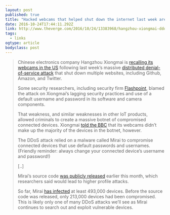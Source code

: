 ```yaml
---
layout: post 
published: true
title: "Hacked webcams that helped shut down the internet last week are being recalled" 
date: 2016-10-24T17:44:11.292Z 
link: http://www.theverge.com/2016/10/24/13383968/hangzhou-xiongmai-ddos-attack-iot-mirai 
tags:
  - links
ogtype: article 
bodyclass: post 
---
```


> Chinese electronics company Hangzhou Xiongmai is [recalling its webcams in the US](http://www.reuters.com/article/us-cyber-attacks-manufacturers-idUSKCN12O0MS) following last week’s massive [distributed denial-of-service attack](http://www.theverge.com/2016/10/21/13362354/dyn-dns-ddos-attack-cause-outage-status-explained) that shut down multiple websites, including Github, Amazon, and Twitter. 
> 
> Some security researchers, including security firm [Flashpoint](https://www.flashpoint-intel.com/when-vulnerabilities-travel-downstream/), blamed the attack on Xiongmai’s lagging security practices and use of a default username and password in its software and camera components. 
> 
> That weakness, and similar weaknesses in other IoT products, allowed criminals to create a massive botnet of compromised connected devices. Xiongmai [told the BBC](http://www.bbc.com/news/technology-37750798) that its webcams didn’t make up the majority of the devices in the botnet, however.
> 
> The DDoS attack relied on a malware called Mirai to compromise connected devices that use default passwords and usernames. (Friendly reminder: always change your connected device’s username and password!)
> 
> [..]
> 
> Mirai’s source code [was publicly released](https://krebsonsecurity.com/2016/10/source-code-for-iot-botnet-mirai-released/) earlier this month, which researchers said would lead to higher profile attacks. 
> 
> So far, Mirai [has infected](http://blog.level3.com/security/grinch-stole-iot/) at least 493,000 devices. Before the source code was released, only 213,000 devices had been compromised. This is likely only one of many DDoS attacks we’ll see as Mirai continues to search out and exploit vulnerable devices.
